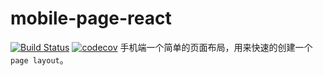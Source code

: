 # mobile-page-react
[![Build Status](https://travis-ci.org/Hucy/mobile-page-react.svg?branch=master)](https://travis-ci.org/Hucy/mobile-page-react)
[![codecov](https://codecov.io/gh/Hucy/mobile-page-react/branch/master/graph/badge.svg)](https://codecov.io/gh/Hucy/mobile-page-react)
手机端一个简单的页面布局，用来快速的创建一个 `page layout`。
